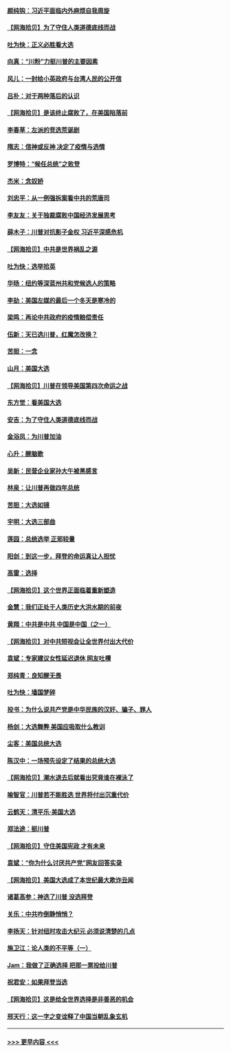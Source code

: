#### [颜纯钩：习近平面临内外麻烦自我周旋](../pages/nsc993/n12563356.md?t=11210451) 
#### [【网海拾贝】为了守住人类道德底线而战](../pages/nsc993/n12562542.md?t=11210451) 
#### [吐为快：正义必胜看大选](../pages/nsc993/n12561967.md?t=11210451) 
#### [向真：“川粉”力挺川普的主要因素](../pages/nsc993/n12560774.md?t=11210451) 
#### [风儿：一封给小英政府与台湾人民的公开信](../pages/nsc993/n12560581.md?t=11210451) 
#### [吕朴：对于两种落后的认识](../pages/nsc993/n12560492.md?t=11210451) 
#### [【网海拾贝】是该终止腐败了，在美国陷落前](../pages/nsc993/n12559936.md?t=11210451) 
#### [李春草：左派的竞选荒诞剧](../pages/nsc993/n12558380.md?t=11210451) 
#### [隋志：信神或反神 决定了疫情与选情](../pages/nsc993/n12558255.md?t=11210451) 
#### [罗博特：“候任总统”之败登](../pages/nsc993/n12558189.md?t=11210451) 
#### [杰米：念奴娇](../pages/nsc993/n12558174.md?t=11210451) 
#### [刘忠平：从一例强拆案看中共的荒唐司](../pages/nsc993/n12558036.md?t=11210451) 
#### [李友友：关于独裁腐败中国经济发展思考](../pages/nsc993/n12558004.md?t=11210451) 
#### [薛木子：川普对抗影子金权 习近平深感危机](../pages/nsc993/n12557342.md?t=11210451) 
#### [【网海拾贝】中共是世界祸乱之源](../pages/nsc993/n12555353.md?t=11210451) 
#### [吐为快：选举拾英](../pages/nsc993/n12555041.md?t=11210451) 
#### [华旸：纽约等深蓝州共和党候选人的策略](../pages/nsc993/n12554309.md?t=11210451) 
#### [李劼：美国左媒的最后一个冬天是寒冷的](../pages/nsc993/n12552947.md?t=11210451) 
#### [梁鸣：再论中共政府的疫情赔偿责任](../pages/nsc993/n12553012.md?t=11210451) 
#### [伍新：天已选川普，红魔怎改换？](../pages/nsc993/n12552970.md?t=11210451) 
#### [苦胆：一念](../pages/nsc993/n12552957.md?t=11210451) 
#### [山月：美国大选](../pages/nsc993/n12552446.md?t=11210451) 
#### [【网海拾贝】川普在领导美国第四次命运之战](../pages/nsc993/n12551973.md?t=11210451) 
#### [东方觉：看美国大选](../pages/nsc993/n12551647.md?t=11210451) 
#### [安吉：为了守住人类道德底线而战](../pages/nsc993/n12551111.md?t=11210451) 
#### [金浴凤：为川普加油](../pages/nsc993/n12551085.md?t=11210451) 
#### [心升：醒脑歌](../pages/nsc993/n12550984.md?t=11210451) 
#### [吴新：民营企业家孙大午被黑感言](../pages/nsc993/n12550656.md?t=11210451) 
#### [林泉：让川普再做四年总统](../pages/nsc993/n12550640.md?t=11210451) 
#### [苦胆：大选如镜](../pages/nsc993/n12550630.md?t=11210451) 
#### [宇明：大选三部曲](../pages/nsc993/n12550603.md?t=11210451) 
#### [莲园：总统选举 正邪较量](../pages/nsc993/n12550594.md?t=11210451) 
#### [阳剑：到这一步，拜登的命运真让人担忧](../pages/nsc993/n12549093.md?t=11210451) 
#### [高雷：选择](../pages/nsc993/n12549087.md?t=11210451) 
#### [【网海拾贝】这个世界正面临着重新塑造](../pages/nsc993/n12548326.md?t=11210451) 
#### [金慧：我们正处于人类历史大洪水期的前夜](../pages/nsc993/n12547914.md?t=11210451) 
#### [黄翔：中共是中共 中国是中国（之一）](../pages/nsc993/n12547576.md?t=11210451) 
#### [【网海拾贝】对中共短视会让全世界付出大代价](../pages/nsc993/n12546043.md?t=11210451) 
#### [袁斌：专家建议女性延迟退休 网友吐槽](../pages/nsc993/n12545424.md?t=11210451) 
#### [郑纯青：良知醒无畏](../pages/nsc993/n12545394.md?t=11210451) 
#### [吐为快：墙国梦碎](../pages/nsc993/n12545309.md?t=11210451) 
#### [投书：为什么说共产党是中华民族的汉奸、骗子、罪人](../pages/nsc993/n12545089.md?t=11210451) 
#### [杨剑：大选舞弊 美国应吸取什么教训](../pages/nsc993/n12543937.md?t=11210451) 
#### [尘客：美国总统大选](../pages/nsc993/n12543828.md?t=11210451) 
#### [陈汉中：一场预先设定了结果的总统大选](../pages/nsc993/n12543564.md?t=11210451) 
#### [【网海拾贝】潮水退去后就看出究竟谁在裸泳了](../pages/nsc993/n12543321.md?t=11210451) 
#### [喻智官：川普若不能胜选 世界将付出沉重代价](../pages/nsc993/n12541352.md?t=11210451) 
#### [云鹤天：清平乐‧美国大选](../pages/nsc993/n12540916.md?t=11210451) 
#### [郑法途：挺川普](../pages/nsc993/n12540898.md?t=11210451) 
#### [【网海拾贝】守住美国宪政 才有未来](../pages/nsc993/n12540423.md?t=11210451) 
#### [袁斌：“你为什么讨厌共产党”网友回答实录](../pages/nsc993/n12540208.md?t=11210451) 
#### [【网海拾贝】美国大选成了本世纪最大欺诈丑闻](../pages/nsc993/n12538029.md?t=11210451) 
#### [诸葛高参：神选了川普 没选拜登](../pages/nsc993/n12537664.md?t=11210451) 
#### [关乐：中共咋倒静悄悄？](../pages/nsc993/n12537615.md?t=11210451) 
#### [李扬天：针对纽时攻击大纪元 必须说清楚的几点](../pages/nsc993/n12536001.md?t=11210451) 
#### [施卫江：论人类的不平等（一）](../pages/nsc993/n12535700.md?t=11210451) 
#### [Jam：我做了正确选择 把那一票投给川普](../pages/nsc993/n12535743.md?t=11210451) 
#### [祝君安：如果拜登当选](../pages/nsc993/n12535726.md?t=11210451) 
#### [【网海拾贝】这是给全世界选择是非善恶的机会](../pages/nsc993/n12535061.md?t=11210451) 
#### [邢天行：这一字之变诠释了中国当朝乱象玄机](../pages/nsc993/n12533446.md?t=11210451) 

----
#### [ >>> 更早内容 <<< ](../indexes/nsc993-earlier.md)
